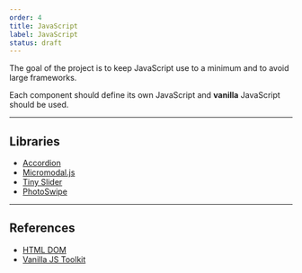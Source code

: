 ```yaml
---
order: 4
title: JavaScript
label: JavaScript
status: draft
---
```


The goal of the project is to keep JavaScript use to a minimum and to avoid large frameworks.

Each component should define its own JavaScript and **vanilla** JavaScript should be used.

---

## Libraries

* [Accordion](https://github.com/michu2k/Accordion)
* [Micromodal.js](https://micromodal.now.sh)
* [Tiny Slider](https://github.com/ganlanyuan/tiny-slider)
* [PhotoSwipe](https://photoswipe.com)

---

## References

* [HTML DOM](https://htmldom.dev)
* [Vanilla JS Toolkit](https://vanillajstoolkit.com/reference/)
